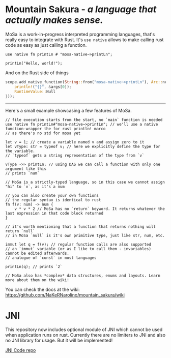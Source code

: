 # Mountain Sakura - *a language that actually makes sense.*

MoSa is a work-in-progress interpreted programming languages, that's really easy to integrate with Rust.
It's `use native` allows to make calling rust code as easy as just calling a function.

```mosa
use native fn printLn # "mosa-native~>printLn";

printLn("Hello, world!");
```
And on the Rust side of things
```rust
scope.add_native_function(String::from("mosa-native~>printLn"), Arc::new(|args| {
    println!("{}", &args[0]);
    RuntimeValue::Null
}));
```
---

Here's a small example showcasing a few features of MoSa.
```mosa
// file execution starts from the start, no `main` function is needed
use native fn printLn#"mosa-native~>printLn"; // we'll use a native function-wrapper the for rust println! marco
// as there's no std for mosa yet

let v = 1; // create a variable named v and assign zero to it
let vType: str = typeof v; // here we explicitly define the type for the variable.
// `typeof` gets a string representation of the type from `v`

vType ->> printLn; // using DAS we can call a function with only one argument like this
// prints `num`

// MoSa is a strictly-typed language, so in this case we cannot assign "hi" to `v`, as it's a num

// you can also create your own functions
// the regular syntax is identical to rust
fn f(v: num) -> num {
    v * v * 2 // MoSa has no `return` keyword. It returns whatever the last expression in that code block returned
}

// it's worth mentioning that a function that returns nothing will return `null`
// in MoSa `null` is it's own primitive type, just like str, num, etc.

immut let q = f(v); // regular function calls are also supported
// an `immut` variable (or as I like to call them - invariables) cannot be edited afterwards.
// analogue of `const` in most languages

printLn(q); // prints `2`

// MoSa also has *complex* data structures, enums and layouts. Learn more about them on the wiki!
```

You can check the docs at the wiki: https://github.com/NaKeRNarolino/mountain_sakura/wiki

# JNI
This repository now includes optional module of JNI which cannot be used when application runs on rust.
Currently there are no limiters to JNI and also no JNI library for usage. But it will be implemented!

[JNI Code repo](https://github.com/kofeychi/mosajni)